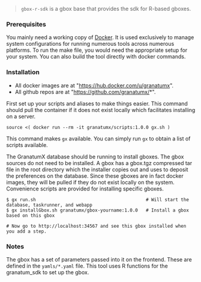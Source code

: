 > `gbox-r-sdk` is a gbox base that provides the sdk for R-based gboxes.



### Prerequisites

You mainly need a working copy of [Docker](http://docker.com). It is used
exclusively to manage system configurations for running numerous tools
across numerous platforms. To run the make file, you would need the appropriate setup for your system.
You can also build the tool directly with docker commands.

### Installation

* All docker images are at "https://hub.docker.com/u/granatumx".
* All github repos are at "https://github.com/granatumx/*".

First set up your scripts and aliases to make things easier. This command should pull the container if
it does not exist locally which facilitates installing on a server.

```
source <( docker run --rm -it granatumx/scripts:1.0.0 gx.sh )
```

This command makes `gx` available. You can simply run `gx` to obtain a list of scripts available.

The GranatumX database should be running to install gboxes. The gbox sources do not need to be installed.
A gbox has a gbox.tgz compressed tar file in the root directory which the installer copies out and uses
to deposit the preferences on the database. Since these gboxes are in fact docker images, they will be
pulled if they do not exist locally on the system. Convenience scripts are provided for installing specific gboxes.


```
$ gx run.sh                                         # Will start the database, taskrunner, and webapp
$ gx installGbox.sh granatumx/gbox-yourname:1.0.0   # Install a gbox based on this gbox

# Now go to http://localhost:34567 and see this gbox installed when you add a step.
```

### Notes

The gbox has a set of parameters passed into it on the frontend. These are defined in the `yamls/*.yaml` file.
This tool uses R functions for the granatum_sdk to set up the gbox.

